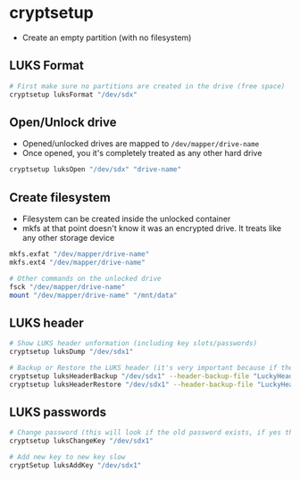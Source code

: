 # cryptsetup

- Create an empty partition (with no filesystem)

## LUKS Format

```sh
# First make sure no partitions are created in the drive (free space)
cryptsetup luksFormat "/dev/sdx"
```

## Open/Unlock drive

- Opened/unlocked drives are mapped to `/dev/mapper/drive-name`
- Once opened, you it's completely treated as any other hard drive

```sh
cryptsetup luksOpen "/dev/sdx" "drive-name"
```

## Create filesystem

- Filesystem can be created inside the unlocked container
- mkfs at that point doesn't know it was an encrypted drive. It treats like any other storage device

```sh
mkfs.exfat "/dev/mapper/drive-name"
mkfs.ext4 "/dev/mapper/drive-name"
```

```sh
# Other commands on the unlocked drive
fsck "/dev/mapper/drive-name"
mount "/dev/mapper/drive-name" "/mnt/data"
```

## LUKS header

```sh
# Show LUKS header unformation (including key slots/passwords)
cryptsetup luksDump "/dev/sdx1"

# Backup or Restore the LUKS header (it's very important because if the header is corrupted, the whole disk is corrupted)
cryptsetup luksHeaderBackup "/dev/sdx1" --header-backup-file "LuckyHeader.bin" # Backup
cryptsetup luksHeaderRestore "/dev/sdx1" --header-backup-file "LuckyHeader.bin" # Restore
```

## LUKS passwords

```sh
# Change password (this will look if the old password exists, if yes then replace it)
cryptsetup luksChangeKey "/dev/sdx1"

# Add new key to new key slow
cryptSetup luksAddKey "/dev/sdx1"
```
